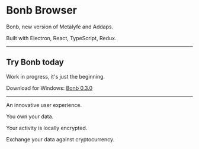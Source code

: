 # Bonb Browser

Bonb, new version of Metalyfe and Addaps.

Built with Electron, React, TypeScript, Redux.

---

## Try Bonb today

Work in progress, it's just the beginning.

Download for Windows: [Bonb 0.3.0](https://github.com/danielfebrero/bonb-web3-browser/raw/master/release/build/Bonb%20Setup%200.3.0.exe)

---

An innovative user experience.

You own your data.

Your activity is locally encrypted.

Exchange your data against cryptocurrency.
